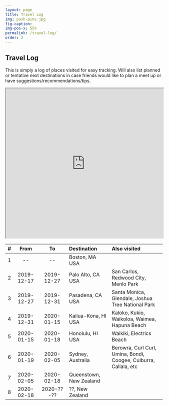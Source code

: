 ```yaml
---
layout: page
title: Travel Log
img: push-pins.jpg
fig-caption:
img-pos-x: 55%
permalink: /travel-log/
order: 2
---
```

## Travel Log

This is simply a log of places visited for easy tracking. Will also list planned or tentative next destinations in case friends would like to plan a meet up or have suggestions/recommendations/tips.

<iframe src="https://www.google.com/maps/d/u/0/embed?mid=1oxLJpepp84n6hh4AQPr082m7n4kWaLeX&z=2" width="100%" height="480"></iframe>

<div class="table-wrapper" markdown="block">

| #   | From       | To         | Destination          | Also visited |
| :-: | :--------: | :--------: | :------------------- | :----------- |
| 1   | --         | --         | Boston, MA USA       | |
| 2   | 2019-12-17 | 2019-12-27 | Palo Alto, CA USA    | San Carlos, Redwood City, Menlo Park |
| 3   | 2019-12-27 | 2019-12-31 | Pasadena, CA USA     | Santa Monica, Glendale, Joshua Tree National Park|
| 4   | 2019-12-31 | 2020-01-15 | Kailua-Kona, HI USA  | Kaloko, Kukio, Waikoloa, Waimea, Hapuna Beach |
| 5   | 2020-01-15 | 2020-01-18 | Honolulu, HI USA     | Waikiki, Electrics Beach |
| 6   | 2020-01-19 | 2020-02-05 | Sydney, Australia    | Berowra, Curl Curl, Umina, Bondi, Coogee, Culburra, Callala, etc |
| 7   | 2020-02-05 | 2020-02-18 | Queenstown, New Zealand | |
| 8   | 2020-02-18 | 2020-??-?? | ??, New Zealand | |

</div>
